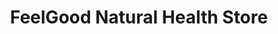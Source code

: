 ---
title: "FeelGood Natural Health Store"
url: /whitby/feelgood-natural-health-store/
shop: nutrition supplements
---